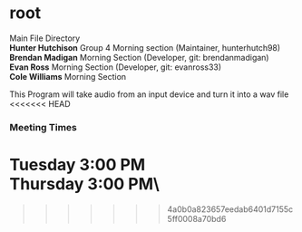 # root
Main File Directory  
**Hunter Hutchison** Group 4 Morning section (Maintainer, hunterhutch98)  
**Brendan Madigan** Morning Section (Developer, git: brendanmadigan)  
**Evan Ross** Morning Section  (Developer, git: evanross33)  
**Cole Williams** Morning Section  

This Program will take audio from an input device and turn it into a wav file
<<<<<<< HEAD
### Meeting Times ###
Tuesday  3:00 PM\
Thursday 3:00 PM\
=======
>>>>>>> 4a0b0a823657eedab6401d7155c5ff0008a70bd6
